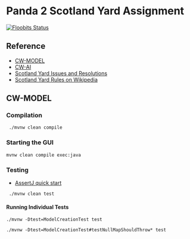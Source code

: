 # Panda 2 Scotland Yard Assignment
[![Floobits Status](https://floobits.com/Raigasm/syard.svg)](https://floobits.com/Raigasm/syard/redirect)

## Reference
- [CW-MODEL](https://www.ole.bris.ac.uk/bbcswebdav/courses/COMS10001_2016/students/model/index.html)
- [CW-AI](https://www.ole.bris.ac.uk/bbcswebdav/courses/COMS10001_2016/students/ai/index.html)
- [Scotland Yard Issues and Resolutions](https://www.ole.bris.ac.uk/bbcswebdav/courses/COMS10001_2016/students/issues.html)
- [Scotland Yard Rules on Wikipedia](https://en.wikipedia.org/wiki/Scotland_Yard_(board_game))
## CW-MODEL
### Compilation
```
 ./mvnw clean compile
```

### Starting the GUI
```
mvnw clean compile exec:java
```

### Testing

- [AssertJ quick start](http://joel-costigliola.github.io/assertj/assertj-core-quick-start.html)

```
 ./mvnw clean test
```

#### Running Individual Tests

```
./mvnw -Dtest=ModelCreationTest test
```


```
./mvnw -Dtest=ModelCreationTest#testNullMapShouldThrow* test
```
